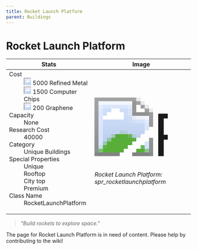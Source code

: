 ```yaml
---
title: Rocket Launch Platform
parent: Buildings
---
```

# Rocket Launch Platform

[//]: # (Pre-generated content)
<table><thead><tr><th>Stats</th><th>Image</th></tr></thead><tbody><tr><td><dl><dt>Cost</dt><dd><div class="resource-icon"><img style="object-position: -795px -775px;" src="https://tfe2-wiki.github.io/assets/sprites.png"></div> 5000 Refined Metal<br><div class="resource-icon"><img style="object-position: -526px -523px;" src="https://tfe2-wiki.github.io/assets/sprites.png"></div> 1500 Computer Chips<br><div class="resource-icon"><img style="object-position: -1009px -547px;" src="https://tfe2-wiki.github.io/assets/sprites.png"></div> 200 Graphene</dd><dt>Capacity</dt><dd>None</dd><dt>Research Cost</dt><dd>40000</dd><dt>Category</dt><dd>Unique Buildings</dd><dt>Special Properties</dt><dd>Unique<br>Rooftop<br>City top<br>Premium</dd><dt>Class Name</dt><dd>RocketLaunchPlatform</dd></dl></td><td><style>.building-image {width: 200px;height: 200px;overflow: hidden;position: relative;}.building-image img {image-rendering: pixelated;object-fit: none;transform: scale(10);transform-origin: left top;position: absolute;left: 0;top: 0;}.resource-image {width: 200px;height: 200px;overflow: hidden;position: relative;}.resource-image img {image-rendering: pixelated;object-fit: none;transform: scale(20);transform-origin: left top;position: absolute;left: 0;top: 0;}.building-icon {width: 20px;height: 20px;overflow: hidden;position: relative;display: inline-block;}.building-icon img {image-rendering: pixelated;object-fit: none;transform: scale(1);transform-origin: left top;position: absolute;left: 0;top: 0;}.resource-icon {width: 20px;height: 20px;overflow: hidden;position: relative;display: inline-block;}.resource-icon img {image-rendering: pixelated;object-fit: none;transform: scale(2);transform-origin: left top;position: absolute;left: 0;top: 0;}</style><div class="building-image"><img style="object-position: -1038px -83px;" src="https://tfe2-wiki.github.io/assets/sprites.png" alt="Rocket Launch Platform Back"><img style="object-position: -1016px -83px;" src="https://tfe2-wiki.github.io/assets/sprites.png" alt="Rocket Launch Platform"></div><i>Rocket Launch Platform: spr_rocketlaunchplatform</i></td></tr></tbody></table><blockquote><i>"Build rockets to explore space."</i></blockquote>

The page for Rocket Launch Platform is in need of content. Please help by contributing to the wiki!
